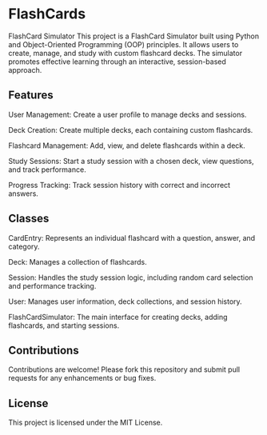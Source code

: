# FlashCards

FlashCard Simulator
This project is a FlashCard Simulator built using Python and Object-Oriented Programming (OOP) principles. It allows users to create, manage, and study with custom flashcard decks. The simulator promotes effective learning through an interactive, session-based approach.

## Features

User Management: Create a user profile to manage decks and sessions.

Deck Creation: Create multiple decks, each containing custom flashcards.

Flashcard Management: Add, view, and delete flashcards within a deck.

Study Sessions: Start a study session with a chosen deck, view questions, and track performance.

Progress Tracking: Track session history with correct and incorrect answers.

## Classes

CardEntry: Represents an individual flashcard with a question, answer, and category.

Deck: Manages a collection of flashcards.

Session: Handles the study session logic, including random card selection and performance tracking.

User: Manages user information, deck collections, and session history.

FlashCardSimulator: The main interface for creating decks, adding flashcards, and starting sessions.

## Contributions

Contributions are welcome! Please fork this repository and submit pull requests for any enhancements or bug fixes.

## License

This project is licensed under the MIT License.
